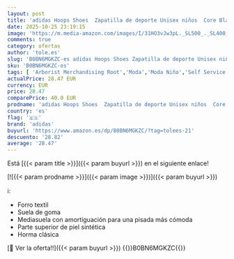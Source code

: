 ```yaml
---
layout: post
title: 'adidas Hoops Shoes  Zapatilla de deporte Unisex niños  Core Black Core Black Cloud White  36 EU'
date: 2025-10-25 23:19:15
image: 'https://m.media-amazon.com/images/I/31HO3vJw3pL._SL500_._SL400_.jpg'
comments: true
category: ofertas
author: 'tole.es'
slug: 'B0BN6MGKZC-es adidas Hoops Shoes Zapatilla de deporte Unisex niños Core...'
sku: 'B0BN6MGKZC-es'
tags: [ 'Arborist Merchandising Root','Moda','Moda Niño','Self Service','Shoes | Co-gender | Fashion & Athletic Trainers','Softlines | Shoes | Co-gender','Special Features Stores','Zapatillas casual para niño','Zapatillas deportivas y de moda para niños','Zapatos de niño','adidas','c8538d25-3af9-48d3-aeff-5f3ce5572a36_0','c8538d25-3af9-48d3-aeff-5f3ce5572a36_3901','zapatilla','🇪🇸', ]
actualPrice: 28.47 EUR
currency: EUR
price: 28.47
comparePrice: 40.0 EUR
prodname: 'adidas Hoops Shoes  Zapatilla de deporte Unisex niños  Core Black Core Black Cloud White  36 EU'
country: 'es'
flag: '🇪🇸'
brand: 'adidas'
buyurl: 'https://www.amazon.es/dp/B0BN6MGKZC/?tag=tolees-21'
descuento: '28.82'
average: '28.47'
---
```


Está [{{< param title >}}]({{< param buyurl >}}) en el siguiente enlace!

[![{{< param prodname >}}]({{< param image >}})]({{< param buyurl >}})

ℹ️:

- Forro textil
- Suela de goma
- Mediasuela con amortiguación para una pisada más cómoda
- Parte superior de piel sintética
- Horma clásica

[🛒 Ver la oferta!!]({{< param buyurl >}})
{{<world>}}B0BN6MGKZC{{</world>}}

